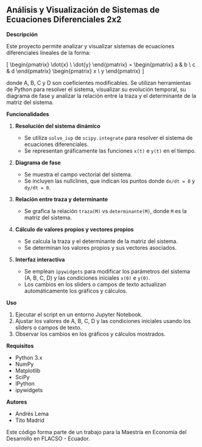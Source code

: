 ## Análisis y Visualización de Sistemas de Ecuaciones Diferenciales 2x2

**Descripción**

Este proyecto permite analizar y visualizar sistemas de ecuaciones diferenciales lineales de la forma:

\[
\begin{pmatrix} \dot{x} \\ \dot{y} \end{pmatrix} =
\begin{pmatrix} a & b \\ c & d \end{pmatrix}
\begin{pmatrix} x \\ y \end{pmatrix}
\]

donde A, B, C y D son coeficientes modificables. Se utilizan herramientas de Python para resolver el sistema, visualizar su evolución temporal, su diagrama de fase y analizar la relación entre la traza y el determinante de la matriz del sistema.

**Funcionalidades**

1. **Resolución del sistema dinámico**

   - Se utiliza `solve_ivp` de `scipy.integrate` para resolver el sistema de ecuaciones diferenciales.
   - Se representan gráficamente las funciones `x(t)` e `y(t)` en el tiempo.

2. **Diagrama de fase**

   - Se muestra el campo vectorial del sistema.
   - Se incluyen las nullclines, que indican los puntos donde `dx/dt = 0` y `dy/dt = 0`.

3. **Relación entre traza y determinante**

   - Se grafica la relación `traza(M)` vs `determinante(M)`, donde `M` es la matriz del sistema.

4. **Cálculo de valores propios y vectores propios**

   - Se calcula la traza y el determinante de la matriz del sistema.
   - Se determinan los valores propios y sus vectores asociados.

5. **Interfaz interactiva**

   - Se emplean `ipywidgets` para modificar los parámetros del sistema (A, B, C, D) y las condiciones iniciales `x(0)` e `y(0)`.
   - Los cambios en los sliders o campos de texto actualizan automáticamente los gráficos y cálculos.

**Uso**

1. Ejecutar el script en un entorno Jupyter Notebook.
2. Ajustar los valores de A, B, C, D y las condiciones iniciales usando los sliders o campos de texto.
3. Observar los cambios en los gráficos y cálculos mostrados.

**Requisitos**

- Python 3.x
- NumPy
- Matplotlib
- SciPy
- IPython
- ipywidgets

**Autores**

- Andrés Lema
- Tito Madrid

Este código forma parte de un trabajo para la Maestría en Economía del Desarrollo en FLACSO - Ecuador.